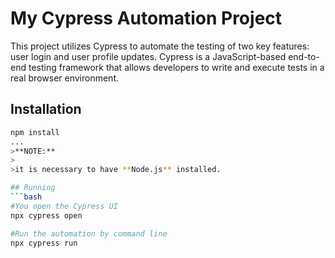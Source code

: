# My Cypress Automation Project

This project utilizes Cypress to automate the testing of two key features: user login and user profile updates. Cypress is a JavaScript-based end-to-end testing framework that allows developers to write and execute tests in a real browser environment.

## Installation
```bash
npm install
...
>**NOTE:**
>
>it is necessary to have **Node.js** installed.

## Running
```bash
#You open the Cypress UI
npx cypress open

#Run the automation by command line
npx cypress run
```
